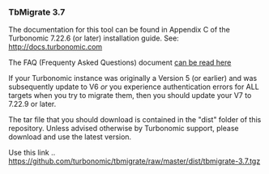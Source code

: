 ### TbMigrate 3.7

The documentation for this tool can be found in Appendix C of the Turbonomic 7.22.6 (or later) installation guide. See: http://docs.turbonomic.com

The FAQ (Frequenty Asked Questions) document [can be read here](../master/FAQ.md)

If your Turbonomic instance was originally a Version 5 (or earlier) and was subsequently update to V6 *or* you experience authentication errors for ALL targets when you try to migrate them, then you should update your V7 to 7.22.9 or later.

The tar file that you should download is contained in the "dist" folder of this repository. Unless advised otherwise by Turbonomic support, please download and use the latest version.

Use this link .. https://github.com/turbonomic/tbmigrate/raw/master/dist/tbmigrate-3.7.tgz
